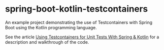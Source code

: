 # spring-boot-kotlin-testcontainers
An example project demonstrating the use of Testcontainers with Spring Boot using the Kotlin programming language.

See the article [Using Testcontainers for Unit Tests With Spring & Kotlin](https://www.wwt.com/article/using-testcontainers-for-unit-tests-with-spring-and-kotlin) for a description and walkthrough of the code.
